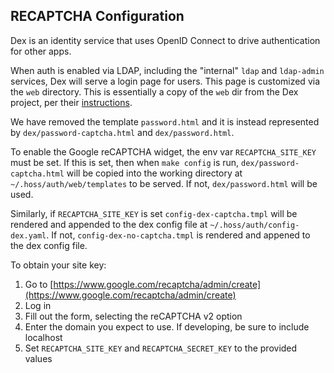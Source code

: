 
## RECAPTCHA Configuration

Dex is an identity service that uses OpenID Connect to drive authentication for other apps.

When auth is enabled via LDAP, including the "internal" `ldap` and `ldap-admin` services, Dex will serve a login page for users. This page
is customized via the `web` directory. This is essentially a copy of the `web` dir from the Dex project, per their
[instructions](https://dexidp.io/docs/templates/#using-your-own-templates).

We have removed the template `password.html` and it is instead represented by `dex/password-captcha.html` and `dex/password.html`.

To enable the Google reCAPTCHA widget, the env var `RECAPTCHA_SITE_KEY` must be set. If this is set, then when `make config` is run,
`dex/password-captcha.html` will be copied into the working directory at `~/.hoss/auth/web/templates` to be served. 
If not, `dex/password.html` will be used.

Similarly, if `RECAPTCHA_SITE_KEY` is set `config-dex-captcha.tmpl` will be rendered and appended to the dex config file at
`~/.hoss/auth/config-dex.yaml`. If not, `config-dex-no-captcha.tmpl` is rendered and appened to the dex config file.

To obtain your site key:

1. Go to [https://www.google.com/recaptcha/admin/create](https://www.google.com/recaptcha/admin/create)
2. Log in
3. Fill out the form, selecting the reCAPTCHA v2 option
4. Enter the domain you expect to use. If developing, be sure to include localhost
5. Set `RECAPTCHA_SITE_KEY` and `RECAPTCHA_SECRET_KEY` to the provided values
